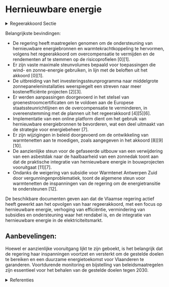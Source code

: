 # Hernieuwbare energie

<details>
        <summary>Regeerakkoord Sectie </summary>
        <p>1.8.2 Hernieuwbare energie Vlaanderen levert haar bijdrage aan de Europese hernieuwbare energiedoelstelling: dankzij de inspanningen van de voorbije jaren staan we aan de top qua zonnepanelen en windturbines per vierkante kilometer. Tegen 2030 verhogen we de hernieuwbare energieproductie fors met een verhoging van de geïnstalleerde capaciteit voor wind tot 2,5 GW en voor zon tot 6,7 GW. Deze groei en de verdere afbouw van het certificatenoverschot realiseren we zonder dat de elektriciteitsfactuur hierdoor toeneemt. Daarom hervormen we het certificatensysteem voor groene stroom en warmtekrachtkoppeling naar een kostenefficiënter systeem: Elke oversubsidiëring moet vermeden worden. We evalueren het gegarandeerd rendement op eigen vermogen in functie van het specifieke risicoprofiel van een hernieuwbaar energieproject en wkk-pro-jecten en beperken dit. We faseren de certificatensteun voor nieuwe of vernieuwde hernieuwbare energieprojecten uit tegen 2025 via een geleidelijke reductie van de maximale toegekende steun. We breiden het bestaande aanbestedingsys-teem van investeringssteun met vastge-legde jaarlijkse budgetten voor kleine- en middelgrote windturbines uit naar middel-grote PV-projecten vanaf 2021 zodat de meest kostenefficiënte projecten uitgevoerd worden. Het aanbestedingsysteem wordt gefinancierd vanuit het Energiefonds. Voor nieuwe wind- en zonprojecten werken we vanaf 2021 net als voor biomassa en biogas niet enkel met een ondersteunings-duur maar ook met een maximaal onder-steuningsvolume. Gezien de schaarse open ruimte in Vlaanderen wordt enkel steun verleend aan PV-projecten boven de 10 kW op gebouwen of marginale gronden (zoals bv. bermen) met een minimaal lokaal gebruik van 50%. We geloven in warmtekrachtkoppeling als een efficiënte technologie voor de transitie naar een klimaatneutrale samenleving. De huidige certificatensteun voor de warmte-krachtbesparing van nieuwe installaties evalueren we en bouwen we af op 10 jaar (waarvan 30% tegen 2025) in functie van evoluties op vlak van prijsverhouding gas/ elektriciteit, nieuwe steunmechanismen voor capaciteit en flexibiliteit, billijk rende-ment en het einddoel om fossiele brandstof uit te faseren. We verbeteren de ondersteu-ning voor bio-WKK’s opdat hun aandeel in de omslag naar hernieuwbare energie verder kan groeien. We hanteren strikte duurzaamheidscriteria voor biomassa. Nieuwe of vernieuwde installaties voor energetisch gebruik van biomassa en biogas moeten voornamelijk dienen om warmtebehoeften in te vullen. We laten elektriciteitsproducenten bijdragen aan het herstel van het evenwicht tussen aanbod en vraag door o.a. zo snel mogelijk geen steun meer toe te kennen aan nieuwe projecten in periodes van elektriciteitsover-schot (negatieve prijzen) We onderzoeken het gebruik van het nieuwe financieringsmechanisme van de EU voor hernieuwbare energie om ook buiten Vlaanderen ons aandeel aan de EU-hernieuwbare energiedoelstelling te vervullen, op plaatsen waar dit aan het hoogste rendement kan. In geval van een ondersteuning door het Vlaams Gewest voor het verwijderen van een asbestdak wordt systematisch de haalbaarheid van een zonnedak onder-zocht. Vergroening van warmte vormt het tweede belangrijke luik in hernieuwbare energieproductie. We werken een aangepast ondersteuningskader uit voor het gebruik van duurzame biomassa en biogas in geval van injectie in het aardgasnet of industriële of collectieve warmteopwekking. Warmtenetten kunnen groene- en restwarmte collectief verdelen. Het regelgevend kader, de EPB-regelgeving en de call groene - en restwarmte worden geëvalueerd om een grotere stimulans te geven aan de ontwikkeling van warmtenetten gevoed met groene- en restwarmte. We onder-zoeken het meest kostenefficiënt model voor de aanleg en het beheer van warmtenetten op openbaar domein. Vlaanderen ondersteunt lokale besturen in de opmaak van een warmteplan. Ook in groene warmte hanteren we een kostenef-ficiënte aanpak. We evalueren op korte termijn daarom de resultaten van de twee diepe geother-mieprojecten. Het toekennen van ondersteuning aan nieuwe diepe geothermieprojecten wordt afgewogen op basis van deze evaluatie. Om de hernieuwbare energiedoelstelling verder in te vullen verhogen we het minimaal aandeel hernieuwbare energie bij nieuwbouw en ingrij-pende energetische renovatie van woningen en niet-residentiële gebouwen. Vanaf 1 januari 2021 voorzien we geen terugdraaiende teller meer voor nieuwe kleinschalige PV-installaties. We responsabiliseren de verschillende overheden om op hun vastgoed hernieuwbare energie te produceren en deze projecten waar mogelijk open te stellen voor participatie. Op gronden van de Vlaamse Overheid wordt een proefproject opgezet waarbij de steun voor grote windmolens aanbesteed wordt. </p>
        </details> 

Belangrijkste bevindingen:

- De regering heeft maatregelen genomen om de ondersteuning van hernieuwbare energiebronnen en warmtekrachtkoppeling te hervormen, volgens het regeerakkoord om overcompensatie te vermijden en de rendementen af te stemmen op de risicoprofielen \[0\]\[1\].
- Er zijn vaste maximale steunvolumes bepaald voor toepassingen die wind- en zonne-energie gebruiken, in lijn met de beloften uit het akkoord \[0\]\[1\].
- De uitbreiding van het investeringssteunprogramma naar middelgrote zonnepaneleninstallaties weerspiegelt een streven naar meer kostenefficiënte projecten \[2\]\[3\].
- Er werden aanpassingen doorgevoerd in het stelsel van groenestroomcertificaten om te voldoen aan de Europese staatssteunrichtlijnen en de overcompensatie te verminderen, in overeenstemming met de plannen uit het regeerakkoord \[4\]\[5\]\[6\].
- Implementatie van een online platform dient om het gebruik van hernieuwbare energiebronnen te bevorderen, wat een deel uitmaakt van de strategie voor energiebeheer \[7\].
- Er zijn wijzigingen in beleid doorgevoerd om de ontwikkeling van warmtenetten aan te moedigen, zoals aangegeven in het akkoord \[8\]\[9\]\[10\].
- De aanzienlijke steun voor de gefaseerde uitbouw van een verwijdering van een asbestdak naar de haalbaarheid van een zonnedak toont aan dat de praktische integratie van hernieuwbare energie in bouwprojecten vooruitgaat \[11\]\[7\].
- Ondanks de weigering van subsidie voor Warmtenet Antwerpen Zuid door vergunningenproblematiek, toont de algemene steun voor warmtenetten de inspanningen van de regering om de energietransitie te ondersteunen \[12\].

De beschikbare documenten geven aan dat de Vlaamse regering actief heeft gewerkt aan het opvolgen van haar regeerakkoord, met een focus op hernieuwbare energie, verhoging van efficiëntie, vermindering van subsidies en ondersteuning waar het rendabel is, en de integratie van hernieuwbare energie in de elektriciteitsmarkt.

## Aanbevelingen:

Hoewel er aanzienlijke vooruitgang lijkt te zijn geboekt, is het belangrijk dat de regering haar inspanningen voortzet en versterkt om de gestelde doelen te bereiken en een duurzame energietoekomst voor Vlaanderen te garanderen. Voortdurende monitoring en bijstelling van beleidsmaatregelen zijn essentieel voor het behalen van de gestelde doelen tegen 2030.

<details>
        <summary> Referenties</summary>
        
**[\[0\]](https://beslissingenvlaamseregering.vlaanderen.be/?search=Ondersteuning%20hernieuwbare%20energiebronnen%20en%20warmtekrachtkoppeling%3A%20wijziging%20Energiebesluit&dateOption=select&startDate=2020-05-29T08%3A00%3A00Z&endDate=2020-05-29T08%3A00%3A00Z)** : **(2020-05-29)** Ondersteuning hernieuwbare energiebronnen en warmtekrachtkoppeling: wijziging Energiebesluit 

**[\[1\]](https://beslissingenvlaamseregering.vlaanderen.be/?search=Ondersteuning%20hernieuwbare%20energiebronnen%20en%20warmtekrachtkoppeling%3A%20wijziging%20Energiebesluit&dateOption=select&startDate=2020-07-10T08%3A00%3A00Z&endDate=2020-07-10T08%3A00%3A00Z)** : **(2020-07-10)** Ondersteuning hernieuwbare energiebronnen en warmtekrachtkoppeling: wijziging Energiebesluit 

**[\[2\]](https://beslissingenvlaamseregering.vlaanderen.be/?search=Uitbreiding%20investeringssteunprogramma%20voor%20kleine%20en%20middelgrote%20windturbines%20%2810%20kW%20tot%20300%20kW%29%20met%20middelgrote%20zonnepaneleninstallaties%20&dateOption=select&startDate=2020-05-29T08%3A00%3A00Z&endDate=2020-05-29T08%3A00%3A00Z)** : **(2020-05-29)** Uitbreiding investeringssteunprogramma voor kleine en middelgrote windturbines (10 kW tot 300 kW) met middelgrote zonnepaneleninstallaties  

**[\[3\]](https://beslissingenvlaamseregering.vlaanderen.be/?search=Uitbreiding%20investeringssteunprogramma%20voor%20kleine%20en%20middelgrote%20windturbines%20%2810%20kW%20tot%20300%20kW%29%20met%20middelgrote%20zonnepaneleninstallaties%20%2840%20kW%20tot%20en%20met%202%20MW%29%20&dateOption=select&startDate=2020-07-10T08%3A00%3A00Z&endDate=2020-07-10T08%3A00%3A00Z)** : **(2020-07-10)** Uitbreiding investeringssteunprogramma voor kleine en middelgrote windturbines (10 kW tot 300 kW) met middelgrote zonnepaneleninstallaties (40 kW tot en met 2 MW)  

**[\[4\]](https://beslissingenvlaamseregering.vlaanderen.be/?search=Wijziging%20Energiedecreet%3A%20stelsel%20groenestroomcertificaten&dateOption=select&startDate=2022-12-16T09%3A00%3A00Z&endDate=2022-12-16T09%3A00%3A00Z)** : **(2022-12-16)** Wijziging Energiedecreet: stelsel groenestroomcertificaten 

**[\[5\]](https://beslissingenvlaamseregering.vlaanderen.be/?search=Wijziging%20Energiedecreet%3A%20stelsel%20groenestroomcertificaten&dateOption=select&startDate=2022-09-16T08%3A00%3A00Z&endDate=2022-09-16T08%3A00%3A00Z)** : **(2022-09-16)** Wijziging Energiedecreet: stelsel groenestroomcertificaten 

**[\[6\]](https://beslissingenvlaamseregering.vlaanderen.be/?search=Wijziging%20Energiedecreet%3A%20stelsel%20Groenestroomcertificaten&dateOption=select&startDate=2022-07-15T08%3A00%3A00Z&endDate=2022-07-15T08%3A00%3A00Z)** : **(2022-07-15)** Wijziging Energiedecreet: stelsel Groenestroomcertificaten 

**[\[7\]](https://beslissingenvlaamseregering.vlaanderen.be/?search=Online%20platform%20voor%20faciliteren%20tegemoetkomingen%20ter%20bevordering%20van%20rationeel%20energiegebruik%20en%20-beheer%20en%20gebruik%20hernieuwbare%20energiebronnen&dateOption=select&startDate=2023-10-13T08%3A00%3A00Z&endDate=2023-10-13T08%3A00%3A00Z)** : **(2023-10-13)** Online platform voor faciliteren tegemoetkomingen ter bevordering van rationeel energiegebruik en -beheer en gebruik hernieuwbare energiebronnen 

**[\[8\]](https://beslissingenvlaamseregering.vlaanderen.be/?search=Verzamelbesluit%20Energie&dateOption=select&startDate=2020-12-11T09%3A00%3A00Z&endDate=2020-12-11T09%3A00%3A00Z)** : **(2020-12-11)** Verzamelbesluit Energie 

**[\[9\]](https://beslissingenvlaamseregering.vlaanderen.be/?search=Plan%20Vlaamse%20Veerkracht%3A%20dossier%20126&dateOption=select&startDate=2021-05-21T08%3A00%3A00Z&endDate=2021-05-21T08%3A00%3A00Z)** : **(2021-05-21)** Plan Vlaamse Veerkracht: dossier 126 

**[\[10\]](https://beslissingenvlaamseregering.vlaanderen.be/?search=Plan%20Vlaamse%20Veerkracht%3A%20aanpassing%20groene%20call-regeling%20voor%20de%20ondersteuning%20van%20groene%20warmte%2C%20restwarmte%20en%20biomethaan&dateOption=select&startDate=2021-07-02T08%3A00%3A00Z&endDate=2021-07-02T08%3A00%3A00Z)** : **(2021-07-02)** Plan Vlaamse Veerkracht: aanpassing groene call-regeling voor de ondersteuning van groene warmte, restwarmte en biomethaan 

**[\[11\]](https://beslissingenvlaamseregering.vlaanderen.be/?search=Online%20platform%20voor%20faciliteren%20tegemoetkomingen%20ter%20bevordering%20van%20rationeel%20energiegebruik%20en%20-beheer%20en%20gebruik%20hernieuwbare%20energiebronnen&dateOption=select&startDate=2023-07-07T09%3A00%3A00Z&endDate=2023-07-07T09%3A00%3A00Z)** : **(2023-07-07)** Online platform voor faciliteren tegemoetkomingen ter bevordering van rationeel energiegebruik en -beheer en gebruik hernieuwbare energiebronnen 

**[\[12\]](https://beslissingenvlaamseregering.vlaanderen.be/?search=Plan%20Vlaamse%20Veerkracht%3A%20weigering%20subsidie%20aan%20Warmtenet%20Antwerpen%20Zuid%20ter%20ondersteuning%20van%20het%20project%20Warmtenet%20Antwerpen%20Zuid&dateOption=select&startDate=2022-12-16T09%3A00%3A00Z&endDate=2022-12-16T09%3A00%3A00Z)** : **(2022-12-16)** Plan Vlaamse Veerkracht: weigering subsidie aan Warmtenet Antwerpen Zuid ter ondersteuning van het project Warmtenet Antwerpen Zuid 
        </details> 

